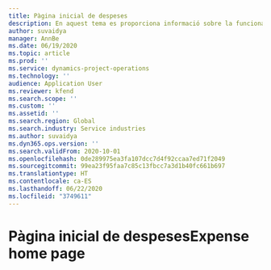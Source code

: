 ```yaml
---
title: Pàgina inicial de despeses
description: En aquest tema es proporciona informació sobre la funcionalitat de despeses al Project Operations.
author: suvaidya
manager: AnnBe
ms.date: 06/19/2020
ms.topic: article
ms.prod: ''
ms.service: dynamics-project-operations
ms.technology: ''
audience: Application User
ms.reviewer: kfend
ms.search.scope: ''
ms.custom: ''
ms.assetid: ''
ms.search.region: Global
ms.search.industry: Service industries
ms.author: suvaidya
ms.dyn365.ops.version: ''
ms.search.validFrom: 2020-10-01
ms.openlocfilehash: 0de289975ea3fa107dcc7d4f92ccaa7ed71f2049
ms.sourcegitcommit: 99ea23f95faa7c85c13fbcc7a3d1b40fc661b697
ms.translationtype: HT
ms.contentlocale: ca-ES
ms.lasthandoff: 06/22/2020
ms.locfileid: "3749611"
---
```

# <a name="expense-home-page"></a><span data-ttu-id="c5a57-103">Pàgina inicial de despeses</span><span class="sxs-lookup"><span data-stu-id="c5a57-103">Expense home page</span></span>

